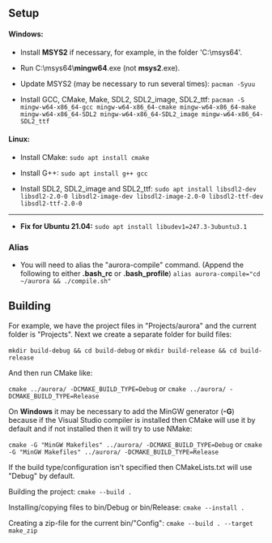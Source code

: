 ## Setup

#### Windows:

- Install **MSYS2** if necessary, for example, in the folder 'C:\msys64'.
- Run C:\msys64\\**mingw64**.exe (not **msys2**.exe).
- Update MSYS2 (may be necessary to run several times):
  `pacman -Syuu`

- Install GCC, CMake, Make, SDL2, SDL2_image, SDL2_ttf:
  `pacman -S mingw-w64-x86_64-gcc mingw-w64-x86_64-cmake mingw-w64-x86_64-make mingw-w64-x86_64-SDL2 mingw-w64-x86_64-SDL2_image mingw-w64-x86_64-SDL2_ttf`

#### Linux:

- Install CMake:
  `sudo apt install cmake`

- Install G++:
  `sudo apt install g++ gcc`

- Install SDL2, SDL2_image and SDL2_ttf:
  `sudo apt install libsdl2-dev libsdl2-2.0-0 libsdl2-image-dev libsdl2-image-2.0-0 libsdl2-ttf-dev libsdl2-ttf-2.0-0`

---

- **Fix for Ubuntu 21.04:**
  `sudo apt install libudev1=247.3-3ubuntu3.1`

### Alias

- You will need to alias the "aurora-compile" command. (Append the following to either **.bash_rc** or **.bash_profile**)
  `alias aurora-compile="cd ~/aurora && ./compile.sh"`

## Building

For example, we have the project files in "Projects/aurora" and the current folder is "Projects".
Next we create a separate folder for build files:

`mkdir build-debug && cd build-debug`
or
`mkdir build-release && cd build-release`

And then run CMake like:

`cmake ../aurora/ -DCMAKE_BUILD_TYPE=Debug`
or
`cmake ../aurora/ -DCMAKE_BUILD_TYPE=Release`

On **Windows** it may be necessary to add the MinGW generator (**-G**) because if the Visual Studio compiler is installed then CMake will use it by default and if not installed then it will try to use NMake:

`cmake -G "MinGW Makefiles" ../aurora/ -DCMAKE_BUILD_TYPE=Debug`
or
`cmake -G "MinGW Makefiles" ../aurora/ -DCMAKE_BUILD_TYPE=Release`

If the build type/configuration isn't specified then CMakeLists.txt will use "Debug" by default.

Building the project:
`cmake --build .`

Installing/copying files to bin/Debug or bin/Release:
`cmake --install .`

Creating a zip-file for the current bin/"Config":
`cmake --build . --target make_zip`
